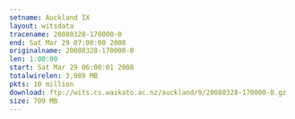 ```yaml
---
setname: Auckland IX
layout: witsdata
tracename: 20080328-170000-0
end: Sat Mar 29 07:00:00 2008
originalname: 20080328-170000-0
len: 1:00:00
start: Sat Mar 29 06:00:01 2008
totalwirelen: 3,989 MB
pkts: 10 million
download: ftp://wits.cs.waikato.ac.nz/auckland/9/20080328-170000-0.gz
size: 709 MB
---
```

